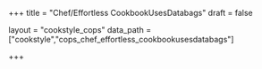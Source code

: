 +++
title = "Chef/Effortless CookbookUsesDatabags"
draft = false

layout = "cookstyle_cops"
data_path = ["cookstyle","cops_chef_effortless_cookbookusesdatabags"]

+++

<!-- The content of this page is automatically generated from the
cops_chef_effortless_cookbookusesdatabags.yml file in github.com/chef/cookstyle/blob/master/docs-chef-io/data/cookstyle/. -->
